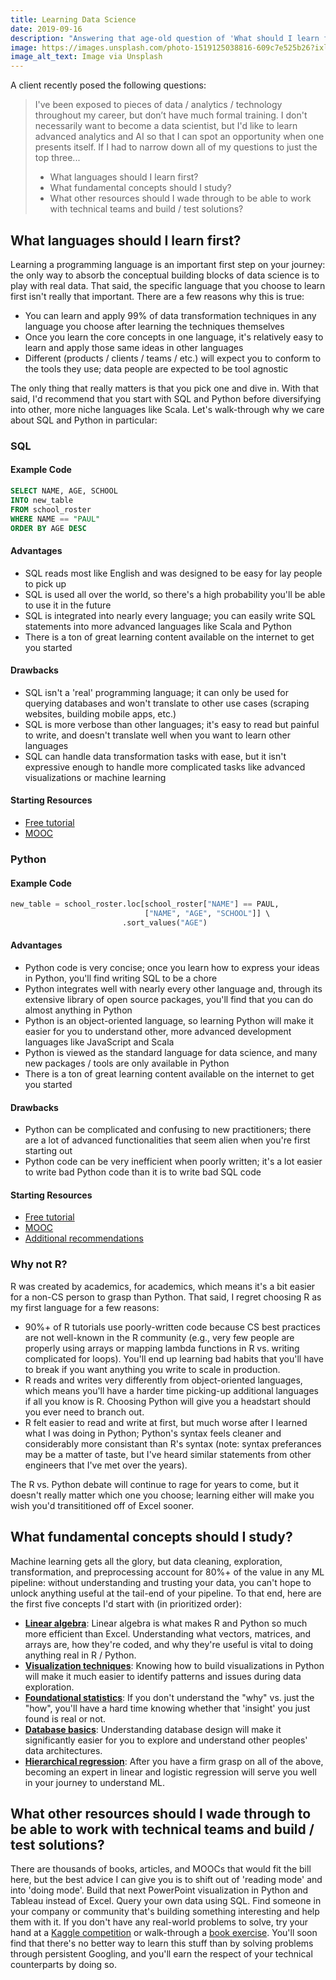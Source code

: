 ```yaml
---
title: Learning Data Science
date: 2019-09-16
description: "Answering that age-old question of 'What should I learn first?'"
image: https://images.unsplash.com/photo-1519125038816-609c7e525b26?ixlib=rb-1.2.1&ixid=eyJhcHBfaWQiOjEyMDd9&auto=format&fit=crop&w=1951&q=80
image_alt_text: Image via Unsplash
---
```


A client recently posed the following questions:

>  I've been exposed to pieces of data / analytics / technology throughout my career, but don’t have much formal training. I don't necessarily want to become a data scientist, but I'd like to learn advanced analytics and AI so that I can spot an opportunity when one presents itself. If I had to narrow down all of my questions to just the top three... 
> - What languages should I learn first?
> - What fundamental concepts should I study?
> - What other resources should I wade through to be able to work with technical teams and build / test solutions?

## What languages should I learn first?

Learning a programming language is an important first step on your journey: the only way to absorb the conceptual building blocks of data science is to play with real data. That said, the specific language that you choose to learn first isn't really that important. There are a few reasons why this is true:

- You can learn and apply 99% of data transformation techniques in any language you choose after learning the techniques themselves
- Once you learn the core concepts in one language, it's relatively easy to learn and apply those same ideas in other languages
- Different (products / clients / teams / etc.) will expect you to conform to the tools they use; data people are expected to be tool agnostic

The only thing that really matters is that you pick one and dive in. With that said, I'd recommend that you start with SQL and Python before diversifying into other, more niche languages like Scala. Let's walk-through why we care about SQL and Python in particular:

### **SQL**

#### Example Code 

```sql
SELECT NAME, AGE, SCHOOL 
INTO new_table
FROM school_roster
WHERE NAME == "PAUL"
ORDER BY AGE DESC
```
#### Advantages
- SQL reads most like English and was designed to be easy for lay people to pick up
- SQL is used all over the world, so there's a high probability you'll be able to use it in the future
- SQL is integrated into nearly every language; you can easily write SQL statements into more advanced languages like Scala and Python
- There is a ton of great learning content available on the internet to get you started

#### Drawbacks
- SQL isn't a 'real' programming language; it can only be used for querying databases and won't translate to other use cases (scraping websites, building mobile apps, etc.)
- SQL is more verbose than other languages; it's easy to read but painful to write, and doesn't translate well when you want to learn other languages
- SQL can handle data transformation tasks with ease, but it isn't expressive enough to handle more complicated tasks like advanced visualizations or machine learning

#### Starting Resources
- [Free tutorial](https://sqlzoo.net/)
- [MOOC](https://www.datacamp.com/courses/intro-to-sql-for-data-science?tap_a=5644-dce66f&tap_s=384177-0102f2)

### **Python**


#### Example Code

```python
new_table = school_roster.loc[school_roster["NAME"] == PAUL, 
                              ["NAME", "AGE", "SCHOOL"]] \ 
                         .sort_values("AGE")

```

#### Advantages
- Python code is very concise; once you learn how to express your ideas in Python, you'll find writing SQL to be a chore
- Python integrates well with nearly every other language and, through its extensive library of open source packages, you'll find that you can do almost anything in Python
- Python is an object-oriented language, so learning Python will make it easier for you to understand other, more advanced development languages like JavaScript and Scala
- Python is viewed as the standard language for data science, and many new packages / tools are only available in Python
- There is a ton of great learning content available on the internet to get you started

#### Drawbacks
- Python can be complicated and confusing to new practitioners; there are a lot of advanced functionalities that seem alien when you're first starting out
- Python code can be very inefficient when poorly written; it's a lot easier to write bad Python code than it is to write bad SQL code

#### Starting Resources
- [Free tutorial](https://automatetheboringstuff.com/)
- [MOOC](https://www.datacamp.com/courses/intro-to-python-for-data-science)
- [Additional recommendations](https://github.com/learnbyexample/scripting_course/blob/master/Python_curated_resources.md)

### Why not R?

R was created by academics, for academics, which means it's a bit easier for a non-CS person to grasp than Python. That said, I regret choosing R as my first language for a few reasons:
- 90%+ of R tutorials use poorly-written code because CS best practices are not well-known in the R community (e.g., very few people are properly using arrays or mapping lambda functions in R vs. writing complicated for loops). You'll end up learning bad habits that you'll have to break if you want anything you write to scale in production.
- R reads and writes very differently from object-oriented languages, which means you'll have a harder time picking-up additional languages if all you know is R. Choosing Python will give you a headstart should you ever need to branch out.
-  R felt easier to read and write at first, but much worse after I learned what I was doing in Python; Python's syntax feels cleaner and considerably more consistant than R's syntax (note: syntax preferances may be a matter of taste, but I've heard similar statements from other engineers that I've met over the years).

The R vs. Python debate will continue to rage for years to come, but it doesn't really matter which one you choose; learning either will make you wish you'd transititioned off of Excel sooner.


## What fundamental concepts should I study?

Machine learning gets all the glory, but data cleaning, exploration, transformation, and preprocessing account for 80%+ of the value in any ML pipeline: without understanding and trusting your data, you can't hope to unlock anything useful at the tail-end of your pipeline. To that end, here are the first five concepts I'd start with (in prioritized order):

- [**Linear algebra**](https://www.coursera.org/learn/linear-algebra-machine-learning): Linear algebra is what makes R and Python so much more efficient than Excel. Understanding what vectors, matrices, and arrays are, how they're coded, and why they're useful is vital to doing anything real in R / Python.
- [**Visualization techniques**](https://codewords.recurse.com/issues/six/telling-stories-with-data-using-the-grammar-of-graphics): Knowing how to build visualizations in Python will make it much easier to identify patterns and issues during data exploration.
- [**Foundational statistics**](https://lagunita.stanford.edu/courses/HumanitiesScience/StatLearning/Winter2014/about): If you don't understand the "why" vs. just the "how", you'll have a hard time knowing whether that 'insight' you just found is real or not.
- [**Database basics**](https://lagunita.stanford.edu/courses/DB/2014/SelfPaced/about): Understanding database design will make it significantly easier for you to explore and understand other peoples' data architectures.
- [**Hierarchical regression**](http://www.stat.columbia.edu/~gelman/arm/): After you have a firm grasp on all of the above, becoming an expert in linear and logistic regression will serve you well in your journey to understand ML. 
 
## What other resources should I wade through to be able to work with technical teams and build / test solutions?

There are thousands of books, articles, and MOOCs that would fit the bill here, but the best advice I can give you is to shift out of 'reading mode' and into 'doing mode'. Build that next PowerPoint visualization in Python and Tableau instead of Excel. Query your own data using SQL. Find someone in your company or community that's building something interesting and help them with it. If you don't have any real-world problems to solve, try your hand at a [Kaggle competition](https://www.kaggle.com/) or walk-through a [book exercise](](https://ntlind.github.io/posts/bookworms-guide-to-data-science/)). You'll soon find that there's no better way to learn this stuff than by solving problems through persistent Googling, and you'll earn the respect of your technical counterparts by doing so.